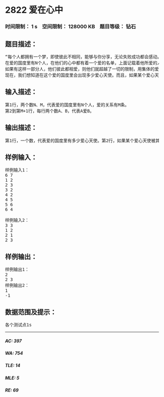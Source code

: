 # 2822 爱在心中   
### 时间限制： 1 s&nbsp;&nbsp;&nbsp;&nbsp;空间限制： 128000 KB&nbsp;&nbsp;&nbsp;&nbsp;题目等级： 钻石  
## 题目描述：  

<pre>
“每个人都拥有一个梦，即使彼此不相同，能够与你分享，无论失败成功都会感动。爱因为在心中，平凡而不平庸，世界就像迷宫，却又让我们此刻相逢Our Home。”
在爱的国度里有N个人，在他们的心中都有着一个爱的名单，上面记载着他所爱的人（不会出现自爱的情况）。爱是具有传递性的，即如果A爱B，B爱C，则A也爱C。  
如果有这样一部分人，他们彼此都相爱，则他们就超越了一切的限制，用集体的爱化身成为一个爱心天使。  
现在，我们想知道在这个爱的国度里会出现多少爱心天使。而且，如果某个爱心天使被其他所有人或爱心天使所爱则请输出这个爱心天使是由哪些人构成的，否则输出-1。
</pre>
  
  
## 输入描述：  

<pre>
第1行，两个数N、M，代表爱的国度里有N个人，爱的关系有M条。  
第2到第M+1行，每行两个数A、B，代表A爱B。
</pre>
  
  
## 输出描述：  

<pre>
第1行，一个数，代表爱的国度里有多少爱心天使。第2行，如果某个爱心天使被其他所有人和爱心天使所爱则请输出这个爱心天使是由哪些人构成的（从小到大排序），否则输出-1。
</pre>
  
  
## 样例输入：  

<pre>
样例输入1：
6 7  
1 2  
2 3  
3 2  
4 2  
4 5  
5 6  
6 4
  
样例输入2：
3 3  
1 2  
2 1  
2 3
</pre>
  
  
## 样例输出：  

<pre>
样例输出1：
2  
2 3
样例输出2：
1  
-1
</pre>
  
  
## 数据范围及提示：  

<pre>
各个测试点1s
</pre>
  
  
***  

##### AC: 397  
##### WA: 754  
##### TLE: 14  
##### MLE: 5  
##### RE: 69  
